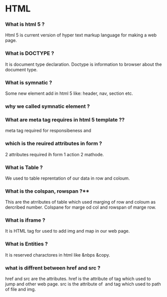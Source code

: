 # HTML



### What is html 5 ?

Html 5 is current version of hyper text markup language for making a web page.

### What is DOCTYPE ?

It is document type declaration. Doctype is information to browser about the document type.

### What is symnatic ?

Some new element add in html 5 like: header, nav, section etc.

### why we called symnatic element ?



### What are meta tag requires in html 5 template ??

meta tag required for responsibeness and

### which is the reuired attributes in form ?

2 attributes required ih form   1 action  2 mathode.


### What is Table ?

We used to table reprentation of our data in row and coloum.

### What is the colspan, rowspan ?**

This are the atrributes of table which used marging of row and coloum as dercribed number. Colspane for marge od col and rowspan of marge row.

### What is iframe ?

It is HTML tag for used to add img and map in our web page.

### What is Entities ?

It is reserved charactores in html like &nbps &copy.

### what is diffrent between href and src ?

href and src are the attributes.
href is the attribute of <a> tag which used to jump and other web page.
src is the attribute of <img> and <link> tag which used to path of file and img.
  





